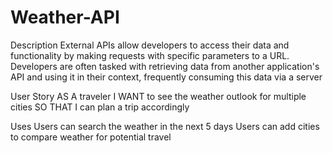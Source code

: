 # Weather-API

  Description
    External APIs allow developers to access their data and functionality by making requests with specific parameters to a URL. Developers are often tasked with retrieving data from another application's API        and using it in their context, frequently consuming this data via a server

  User Story 
    AS A traveler
    I WANT to see the weather outlook for multiple cities
    SO THAT I can plan a trip accordingly

  Uses
      Users can search the weather in the next 5 days
      Users can add cities to compare weather for potential travel
      
  
